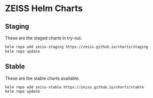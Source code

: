 # ZEISS Helm Charts

## Staging

These are the staged charts in try-out.

```bash
helm repo add zeiss-staging https://zeiss.github.io/charts/staging
helm repo update
```

## Stable

These are the stable charts available.

```bash
helm repo add zeiss-stable https://zeiss.github.io/charts/stable
helm repo update
```
